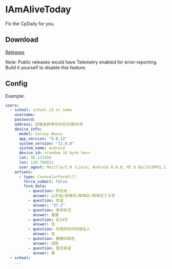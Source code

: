 # IAmAliveToday

Fix the CpDaily for you.

## Download

[Releases](releases) 

Note: Public releases would have Telemetry enabled for error-reporting. Build it yourself to disable this feature. 

## Config

Example:
```yaml
users: 
  - school: school_id_or_name
    username: 
    password: 
    address: 安徽省蚌埠市XX区XX路XX号
    device_info:
      model: Galaxy Nexus
      app_version: "9.0.12"
      system_version: "11.0.0"
      system_name: android
      device_id: <random 16 byte hex>
      lat: 36.123456 
      lon: 120.789012
      user_agent: Mozilla/5.0 (Linux; Android 8.0.0; MI 6 Build/OPR1.170623.027; wv) AppleWebKit/537.36 (KHTML, like Gecko) Version/4.0 Chrome/92.0.4515.131 Mobile Safari/537.36 okhttp/3.12.4 cpdaily/9.0.12 wisedu/9.0.12
    actions:
      - type: CounselorFormFill
        force_submit: false
        form_data:
          - question: 所在地
            answer: 山东省/安徽市/蚌埠区/蚌埠住了大学
          - question: 体温
            answer: "37.2"
          - question: 身体状况
            answer: 健康
          - question: 近14天
            answer: 否
          - question: 你或你的共同居住人
            answer: 否
          - question: 健康码颜色
            answer: 绿色
          - question: 是否承诺
            answer: 是
  - school: 
    ...

```
